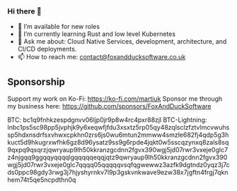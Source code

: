 ### Hi there 👋

- 🔭 I’m available for new roles
- 🌱 I’m currently learning Rust and low level Kubernetes
- 💬 Ask me about: Cloud Native Services, development, architecture, and CI/CD deployments.
- 📫 How to reach me: contact@foxandducksoftware.co.uk

## Sponsorship
Support my work on Ko-Fi: https://ko-fi.com/martiuk
Sponsor me through my business here: https://github.com/sponsors/FoxAndDuckSoftware

BTC: bc1q9fnhkzespdgnvv06ljp0jr9p8w4rc4pxr88zjl
BTC-Lightning: lnbc1ps5sc98pp5jvphjk9y6xeqwfjfdu3xsxtz5rp05qy48zqlsclzfztvlmcvwuhssp5hdxnsdrfsxvhwxcpkhn0zrs6js0wu6mtun2mmww4smzle682fj4qdp5g3hkuct5d9hkugrxwfhk6gz8d96ysatz9ss9g6rpde4jqkt0w5sscqzynxq8zals8sq9qxpq9qsqrzjqwryaup9lh50kkranzgcdnn2fgvx390wgj5jd07rwr3vxeje0glc7z4njgqq9ggqqyqqqqlgqqqqqeqqjqtz9qwryaup9lh50kkranzgcdnn2fgvx390wgj5jd07rwr3vxeje0glc7qqqq05qqqqqvsqfqgwewwz3azfk9dgtndz0yqz3j7cds0ppc98gdy3rwg3j7hjyshyrnkv7l9p3gskvnkwave9ezw38x7jgftn4frgj7qknhem74t5qe5ncpdthn0q
